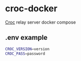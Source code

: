 # croc-docker

[Croc](https://github.com/schollz/croc) relay server docker compose

## .env example

```bash
CROC_VERSION=version
CROC_PASS=password
```
